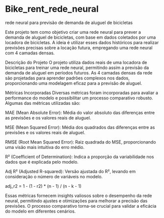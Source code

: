 # Bike_rent_rede_neural
rede neural para previsão de demanda de aluguel de bicicletas

Este projeto tem como objetivo criar uma rede neural para prever a demanda de aluguel de bicicletas, com base em dados coletados por uma locadora de bicicletas. A ideia é utilizar esses dados históricos para realizar previsões precisas sobre a locação futura, empregando uma rede neural com 4 camadas densas.

Descrição do Projeto
O projeto utiliza dados reais de uma locadora de bicicletas para treinar uma rede neural, permitindo assim a previsão da demanda de aluguel em períodos futuros. As 4 camadas densas da rede são projetadas para aprender padrões complexos nos dados, proporcionando uma modelagem eficaz para a previsão de aluguel.

Métricas Incorporadas
Diversas métricas foram incorporadas para avaliar a performance do modelo e possibilitar um processo comparativo robusto. Algumas das métricas utilizadas são:

MAE (Mean Absolute Error): Média do valor absoluto das diferenças entre as previsões e os valores reais de aluguel.

MSE (Mean Squared Error): Média dos quadrados das diferenças entre as previsões e os valores reais de aluguel.

RMSE (Root Mean Squared Error): Raiz quadrada do MSE, proporcionando uma visão mais intuitiva do erro médio.

R² (Coefficient of Determination): Indica a proporção da variabilidade nos dados que é explicada pelo modelo.

Adj R² (Adjusted R-squared): Versão ajustada do R², levando em consideração o número de variáveis no modelo.

adj_r2 = 1 - (1 - r2) * (n - 1) / (n - k - 1)

Essas métricas fornecem insights valiosos sobre o desempenho da rede neural, permitindo ajustes e otimizações para melhorar a precisão das previsões. O processo comparativo torna-se crucial para validar a eficácia do modelo em diferentes cenários.
